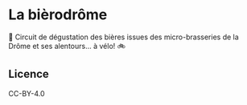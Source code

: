 # La bièrodrôme

🍺 Circuit de dégustation des bières issues des micro-brasseries de la Drôme et ses alentours... à vélo! 🚲

## Licence

CC-BY-4.0
